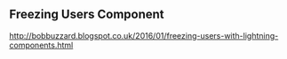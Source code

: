 Freezing Users Component
------------------------

http://bobbuzzard.blogspot.co.uk/2016/01/freezing-users-with-lightning-components.html
